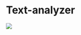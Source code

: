 # Text-analyzer

<img src="https://cdn.discordapp.com/attachments/779322668641681438/917452460874924072/text-analyzer.png">
